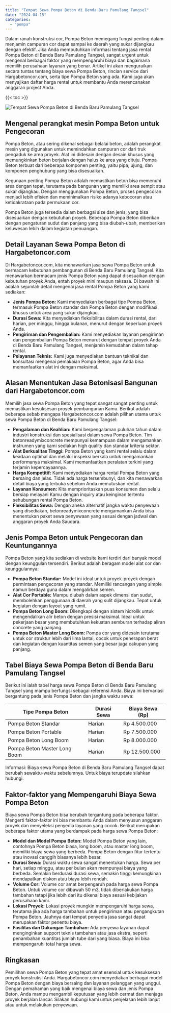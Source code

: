 ```yaml
---
title: "Tempat Sewa Pompa Beton di Benda Baru Pamulang Tangsel"
date: "2024-04-15"
categories: 
  - "pompa"
---
```




Dalam ranah konstruksi cor, Pompa Beton memegang fungsi penting dalam menjamin campuran cor dapat sampai ke daerah yang sukar dijangkau dengan efektif. Jika Anda membutuhkan informasi tentang jasa rental Pompa Beton di Benda Baru Pamulang Tangsel, sangat urgent untuk mengenal berbagai faktor yang mempengaruhi biaya dan bagaimana memilih perusahaan layanan yang benar. Artikel ini akan menguraikan secara tuntas tentang biaya sewa Pompa Beton, rincian service dari Hargabetoncor.com, serta tipe Pompa Beton yang ada. Kami juga akan menyajikan daftar harga rental untuk membantu Anda merencanakan anggaran project Anda.

{{< toc >}}

![Tempat Sewa Pompa Beton di Benda Baru Pamulang Tangsel](https://hargareadymixid.github.io/pompa/concrete-pump%20(20).png)

## Mengenal perangkat mesin Pompa Beton untuk Pengecoran

Pompa Beton, atau sering dikenal sebagai belalai beton, adalah perangkat mesin yang digunakan untuk memindahkan campuran cor dari truk pengaduk ke area proyek. Alat ini didesain dengan desain khusus yang memungkinkan beton berjalan dengan halus ke area yang dituju. Pompa Beton terbuat dari beberapa komponen penting, yaitu pipa, ujung, dan komponen penghubung yang bisa disesuaikan.

Kegunaan penting Pompa Beton adalah memastikan beton bisa memenuhi area dengan tepat, terutama pada bangunan yang memiliki area sempit atau sukar dijangkau. Dengan menggunakan Pompa Beton, proses pengecoran menjadi lebih efisien dan meminimalkan risiko adanya kebocoran atau ketidakrataan pada permukaan cor.

Pompa Beton juga tersedia dalam berbagai size dan jenis, yang bisa disesuaikan dengan kebutuhan proyek. Beberapa Pompa Beton diberikan dengan pengaturan sudut dan panjang yang bisa diubah-ubah, memberikan keluwesan lebih dalam kegiatan penuangan.

## Detail Layanan Sewa Pompa Beton di Hargabetoncor.com

Di Hargabetoncor.com, kita menawarkan jasa sewa Pompa Beton untuk bermacam kebutuhan pembangunan di Benda Baru Pamulang Tangsel. Kita menawarkan bermacam jenis Pompa Beton yang dapat disesuaikan dengan kebutuhan proyek Anda, entah proyek mini maupun raksasa. Di bawah ini adalah sejumlah detail mengenai jasa rental Pompa Beton yang kami sediakan:

- **Jenis Pompa Beton:** Kami menyediakan berbagai tipe Pompa Beton, termasuk Pompa Beton standar dan Pompa Beton dengan modifikasi khusus untuk area yang sukar dijangkau.
- **Durasi Sewa:** Kita menyediakan fleksibilitas dalam durasi rental, dari harian, per minggu, hingga bulanan, menurut dengan keperluan proyek Anda.
- **Pengiriman dan Pengembalian:** Kami menyediakan layanan pengiriman dan pengembalian Pompa Beton menurut dengan tempat proyek Anda di Benda Baru Pamulang Tangsel, menjamin kemudahan dalam tahap rental.
- **Pelayanan Teknis:** Kami juga menyediakan bantuan teknikal dan konsultasi mengenai pemakaian Pompa Beton, agar Anda bisa memanfaatkan alat ini dengan maksimal.

## Alasan Menentukan Jasa Betonisasi Bangunan dari Hargabetoncor.com

Memilih jasa sewa Pompa Beton yang tepat sangat sangat penting untuk memastikan kesuksesan proyek pembangunan Kamu. Berikut adalah beberapa sebab mengapa Hargabetoncor.com adalah pilihan utama untuk sewa Pompa Beton di Benda Baru Pamulang Tangsel:

- **Pengalaman dan Keahlian:** Kami berpengalaman puluhan tahun dalam industri konstruksi dan spesialisasi dalam sewa Pompa Beton. Tim betonreadymixconcrete mempunyai kemampuan dalam mengamankan instrumen yang kami sediakan high quality dan standar kriteria sektor.
- **Alat Berkualitas Tinggi:** Pompa Beton yang kami rental selalu dalam keadaan optimal dan melalui inspeksi berkala untuk mengamankan performanya maksimal. Kami memanfaatkan peralatan terkini yang terjamin kepercayaannya.
- **Harga Kompetitif:** Kami menyediakan harga rental Pompa Beton yang bersaing dan jelas. Tidak ada harga tersembunyi, dan kita menawarkan detail biaya yang terbuka sebelum Anda memutuskan rental.
- **Layanan Konsumen:** Kita memprioritaskan puas konsumen dan selalu bersiap melayani Kamu dengan inquiry atau keinginan tertentu sehubungan rental Pompa Beton.
- **Fleksibilitas Sewa:** Dengan aneka alternatif jangka waktu penyewaan yang disediakan, betonreadymixconcrete mengamankan Anda bisa menentukan paket sewa penyewaan yang sesuai dengan jadwal dan anggaran proyek Anda Saudara.

## Jenis Pompa Beton untuk Pengecoran dan Keuntungannya

Pompa Beton yang kita sediakan di website kami terdiri dari banyak model dengan keunggulan tersendiri. Berikut adalah beragam model alat cor dan keunggulannya:

- **Pompa Beton Standar:** Model ini ideal untuk proyek-proyek dengan permintaan pengecoran yang standar. Memiliki rancangan yang simple namun berdaya guna dalam mengalirkan semen.
- **Alat Cor Portable:** Mampu diubah dalam aspek dimensi dan sudut, membolehkan penggunaan di daerah yang sulit dijangkau. Tepat untuk kegiatan dengan layout yang rumit.
- **Pompa Beton Long Boom:** Dilengkapi dengan sistem hidrolik untuk mengendalikan alir beton dengan presisi maksimal. Ideal untuk pekerjaan besar yang membutuhkan kekuatan semburan terhadap aliran concrete yang panjang.
- **Pompa Beton Master Long Boom:** Pompa cor yang didesain terutama untuk cor struktur lebih dari lima lantai, cocok untuk penerapan berat dan kegiatan dengan kuantitas semen yang besar juga cakupan yang panjang.

## Tabel Biaya Sewa Pompa Beton di Benda Baru Pamulang Tangsel

Berikut ini ialah tabel harga sewa Pompa Beton di Benda Baru Pamulang Tangsel yang mampu berfungsi sebagai referensi Anda. Biaya ini bervariasi bergantung pada jenis Pompa Beton dan jangka waktu sewa:

| Tipe Pompa Beton | Durasi Sewa | Biaya Sewa (Rp) |
| --- | --- | --- |
| Pompa Beton Standar | Harian | Rp 4.500.000 |
| Pompa Beton Portable | Harian | Rp 7.500.000 |
| Pompa Beton Long Boom | Harian | Rp 8.000.000 |
| Pompa Beton Master Long Boom | Harian | Rp 12.500.000 |

Informasi: Biaya sewa Pompa Beton di Benda Baru Pamulang Tangsel dapat berubah sewaktu-waktu sebelumnya. Untuk biaya terupdate silahkan hubungi.

## Faktor-faktor yang Mempengaruhi Biaya Sewa Pompa Beton

Biaya sewa Pompa Beton bisa berubah tergantung pada beberapa faktor. Mengerti faktor-faktor ini bisa membantu Anda dalam menyusun anggaran proyek dan menyeleksi penyedia layanan yang cocok. Berikut merupakan beberapa faktor utama yang berdampak pada harga sewa Pompa Beton:

- **Model dan Model Pompa Beton:** Model Pompa Beton yang lain, contohnya Pompa Beton biasa, long boom, atau master long boom, memiliki biaya sewa yang berbeda. Pompa Beton dengan fitur tertentu atau inovasi canggih biasanya lebih besar.
- **Durasi Sewa:** Durasi waktu sewa sangat menentukan harga. Sewa per hari, setiap minggu, atau per bulan akan mempunyai biaya yang berbeda. Semakin berdurasi durasi sewa, semakin tinggi kemungkinan mendapatkan diskon atau biaya lebih rendah.
- **Volume Cor:** Volume cor amat berpengaruh pada harga sewa Pompa Beton. Untuk volume cor dibawah 50 m3, tidak diberlakukan harga tambahan tetapi jika lebih dari itu dikenai biaya sesuai kebijakan perusahaan kami.
- **Lokasi Proyek:** Lokasi proyek mungkin mempengaruhi harga sewa, terutama jika ada harga tambahan untuk pengiriman atau pengangkutan Pompa Beton. Jauhnya dari tempat penyedia jasa sangat dapat merupakan faktor penentu biaya.
- **Fasilitas dan Dukungan Tambahan:** Ada penyewa layanan dapat menginginkan support teknis tambahan atau jasa ekstra, seperti penambahan kuantitas jumlah tube dari yang biasa. Biaya ini bisa mempengaruhi total harga sewa.

## Ringkasan

Pemilihan sewa Pompa Beton yang tepat amat esensial untuk kesuksesan proyek konstruksi Anda. Hargabetoncor.com menyediakan berbagai model Pompa Beton dengan biaya bersaing dan layanan pelanggan yang unggul. Dengan pemahaman yang baik mengenai biaya sewa dan jenis Pompa Beton, Anda mampu mengambil keputusan yang lebih cermat dan menjaga proyek berjalan lancar. Silakan hubungi kami untuk penjelasan lebih lanjut atau untuk melakukan penyewaan.
